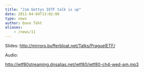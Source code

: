 ```yaml
---
title: "Jim Gettys IETF talk is up"
date: 2011-04-04T13:02:08
type: news
author: Dave Täht
aliases:
    - /news/11
---
```

Slides: http://mirrors.bufferbloat.net/Talks/PragueIETF/

Audio:

http://ietf80streaming.dnsalias.net/ietf80/ietf80-ch4-wed-am.mp3
